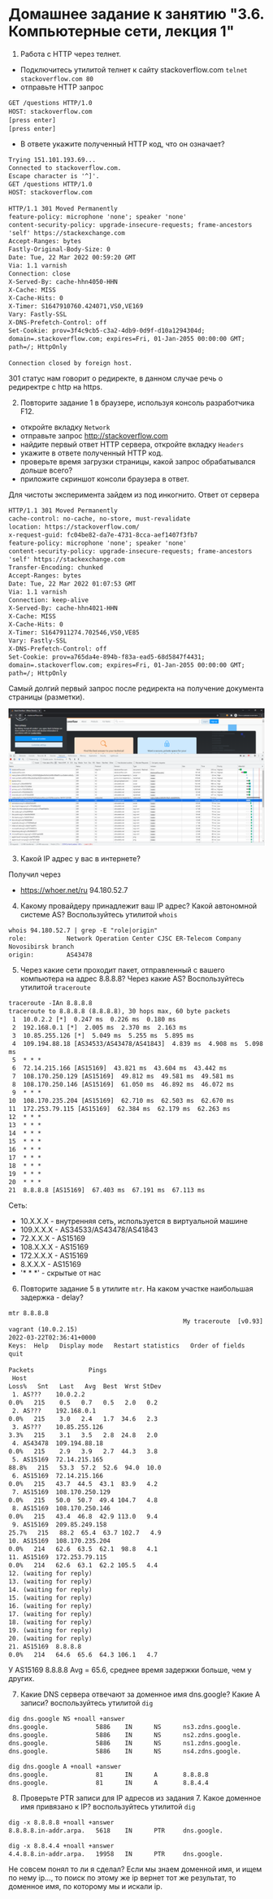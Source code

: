 # Домашнее задание к занятию "3.6. Компьютерные сети, лекция 1"

1. Работа c HTTP через телнет.
- Подключитесь утилитой телнет к сайту stackoverflow.com
`telnet stackoverflow.com 80`
- отправьте HTTP запрос
```bash
GET /questions HTTP/1.0
HOST: stackoverflow.com
[press enter]
[press enter]
```
- В ответе укажите полученный HTTP код, что он означает?
```
Trying 151.101.193.69...
Connected to stackoverflow.com.
Escape character is '^]'.
GET /questions HTTP/1.0
HOST: stackoverflow.com

HTTP/1.1 301 Moved Permanently
feature-policy: microphone 'none'; speaker 'none'
content-security-policy: upgrade-insecure-requests; frame-ancestors 'self' https://stackexchange.com
Accept-Ranges: bytes
Fastly-Original-Body-Size: 0
Date: Tue, 22 Mar 2022 00:59:20 GMT
Via: 1.1 varnish
Connection: close
X-Served-By: cache-hhn4050-HHN
X-Cache: MISS
X-Cache-Hits: 0
X-Timer: S1647910760.424071,VS0,VE169
Vary: Fastly-SSL
X-DNS-Prefetch-Control: off
Set-Cookie: prov=3f4c9cb5-c3a2-4db9-0d9f-d10a1294304d; domain=.stackoverflow.com; expires=Fri, 01-Jan-2055 00:00:00 GMT; path=/; HttpOnly

Connection closed by foreign host.
```

301 статус нам говорит о редиректе, в данном случае речь о редиректре с http на https.

2. Повторите задание 1 в браузере, используя консоль разработчика F12.
- откройте вкладку `Network`
- отправьте запрос http://stackoverflow.com
- найдите первый ответ HTTP сервера, откройте вкладку `Headers`
- укажите в ответе полученный HTTP код.
- проверьте время загрузки страницы, какой запрос обрабатывался дольше всего?
- приложите скриншот консоли браузера в ответ.

Для чистоты эксперимента зайдем из под инкогнито.
Ответ от сервера
```
HTTP/1.1 301 Moved Permanently
cache-control: no-cache, no-store, must-revalidate
location: https://stackoverflow.com/
x-request-guid: fc04be82-da7e-4731-8cca-aef1407f3fb7
feature-policy: microphone 'none'; speaker 'none'
content-security-policy: upgrade-insecure-requests; frame-ancestors 'self' https://stackexchange.com
Transfer-Encoding: chunked
Accept-Ranges: bytes
Date: Tue, 22 Mar 2022 01:07:53 GMT
Via: 1.1 varnish
Connection: keep-alive
X-Served-By: cache-hhn4021-HHN
X-Cache: MISS
X-Cache-Hits: 0
X-Timer: S1647911274.702546,VS0,VE85
Vary: Fastly-SSL
X-DNS-Prefetch-Control: off
Set-Cookie: prov=a765da4e-894b-f83a-ead5-68d5847f4431; domain=.stackoverflow.com; expires=Fri, 01-Jan-2055 00:00:00 GMT; path=/; HttpOnly
```

Самый долгий первый запрос после редиректа на получение документа страницы (разметки).

![Screen](screen.png)

3. Какой IP адрес у вас в интернете?

Получил через
- https://whoer.net/ru 94.180.52.7

4. Какому провайдеру принадлежит ваш IP адрес? Какой автономной системе AS? Воспользуйтесь утилитой `whois`

```
whois 94.180.52.7 | grep -E "role|origin"
role:           Network Operation Center CJSC ER-Telecom Company Novosibirsk branch
origin:         AS43478
```

5. Через какие сети проходит пакет, отправленный с вашего компьютера на адрес 8.8.8.8? Через какие AS? Воспользуйтесь утилитой `traceroute`

```
traceroute -IAn 8.8.8.8
traceroute to 8.8.8.8 (8.8.8.8), 30 hops max, 60 byte packets
 1  10.0.2.2 [*]  0.247 ms  0.226 ms  0.180 ms
 2  192.168.0.1 [*]  2.005 ms  2.370 ms  2.163 ms
 3  10.85.255.126 [*]  5.049 ms  5.255 ms  5.895 ms
 4  109.194.88.18 [AS34533/AS43478/AS41843]  4.839 ms  4.908 ms  5.098 ms
 5  * * *
 6  72.14.215.166 [AS15169]  43.821 ms  43.604 ms  43.442 ms
 7  108.170.250.129 [AS15169]  49.812 ms  49.581 ms  49.581 ms
 8  108.170.250.146 [AS15169]  61.050 ms  46.892 ms  46.072 ms
 9  * * *
10  108.170.235.204 [AS15169]  62.710 ms  62.503 ms  62.670 ms
11  172.253.79.115 [AS15169]  62.384 ms  62.179 ms  62.263 ms
12  * * *
13  * * *
14  * * *
15  * * *
16  * * *
17  * * *
18  * * *
19  * * *
20  * * *
21  8.8.8.8 [AS15169]  67.403 ms  67.191 ms  67.113 ms
```

Сеть:
- 10.X.X.X - внутренняя сеть, используется в виртуальной машине
- 109.X.X.X - AS34533/AS43478/AS41843
- 72.X.X.X - AS15169
- 108.X.X.X - AS15169
- 172.X.X.X - AS15169
- 8.X.X.X - AS15169
- '* * *' - скрытые от нас

6. Повторите задание 5 в утилите `mtr`. На каком участке наибольшая задержка - delay?

```
mtr 8.8.8.8
                                                My traceroute  [v0.93]
vagrant (10.0.2.15)                                                                            2022-03-22T02:36:41+0000 
Keys:  Help   Display mode   Restart statistics   Order of fields   quit
                                                                               Packets               Pings
 Host                                                                        Loss%   Snt   Last   Avg  Best  Wrst StDev 
 1. AS???    10.0.2.2                                                         0.0%   215    0.5   0.7   0.5   2.0   0.2 
 2. AS???    192.168.0.1                                                      0.0%   215    3.0   2.4   1.7  34.6   2.3 
 3. AS???    10.85.255.126                                                    3.3%   215    3.1   3.5   2.8  24.8   2.0 
 4. AS43478  109.194.88.18                                                    0.0%   215    2.9   3.9   2.7  44.3   3.8 
 5. AS15169  72.14.215.165                                                   88.8%   215   53.3  57.2  52.6  94.0  10.0
 6. AS15169  72.14.215.166                                                    0.0%   215   43.7  44.5  43.1  83.9   4.2 
 7. AS15169  108.170.250.129                                                  0.0%   215   50.0  50.7  49.4 104.7   4.8 
 8. AS15169  108.170.250.146                                                  0.0%   215   43.4  46.8  42.9 113.0   9.4 
 9. AS15169  209.85.249.158                                                  25.7%   215   88.2  65.4  63.7 102.7   4.9 
10. AS15169  108.170.235.204                                                  0.0%   214   62.6  63.5  62.1  98.8   4.1 
11. AS15169  172.253.79.115                                                   0.0%   214   62.6  63.1  62.2 105.5   4.4 
12. (waiting for reply)
13. (waiting for reply)
14. (waiting for reply)
15. (waiting for reply)
16. (waiting for reply)
17. (waiting for reply)
18. (waiting for reply)
19. (waiting for reply)
20. (waiting for reply)
21. AS15169  8.8.8.8                                                          0.0%   214   64.6  65.6  64.3 106.1   4.7

```

У AS15169 8.8.8.8 Avg = 65.6, среднее время задержки больше, чем у других.

7. Какие DNS сервера отвечают за доменное имя dns.google? Какие A записи? воспользуйтесь утилитой `dig`

```
dig dns.google NS +noall +answer
dns.google.             5886    IN      NS      ns3.zdns.google.
dns.google.             5886    IN      NS      ns2.zdns.google.
dns.google.             5886    IN      NS      ns1.zdns.google.
dns.google.             5886    IN      NS      ns4.zdns.google.
```

```
dig dns.google A +noall +answer
dns.google.             81      IN      A       8.8.8.8
dns.google.             81      IN      A       8.8.4.4
```

8. Проверьте PTR записи для IP адресов из задания 7. Какое доменное имя привязано к IP? воспользуйтесь утилитой `dig`
```
dig -x 8.8.8.8 +noall +answer
8.8.8.8.in-addr.arpa.   5618    IN      PTR     dns.google.
```
```
dig -x 8.8.4.4 +noall +answer
4.4.8.8.in-addr.arpa.   19958   IN      PTR     dns.google.
```

Не совсем понял то ли я сделал? Если мы знаем доменной имя, и ищем по нему ip..., то поиск по этому же ip вернет тот же результат, то доменное имя, по которому мы и искали ip.